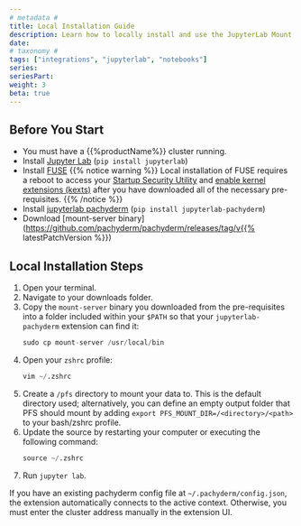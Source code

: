 ```yaml
---
# metadata # 
title: Local Installation Guide
description: Learn how to locally install and use the JupyterLab Mount Extension with {{%productName%}}.
date: 
# taxonomy #
tags: ["integrations", "jupyterlab", "notebooks"]
series:
seriesPart:
weight: 3
beta: true 
---
```


## Before You Start

- You must have a {{%productName%}} cluster running.
- Install [Jupyter Lab](https://jupyterlab.readthedocs.io/en/stable/getting_started/installation.html) (`pip install jupyterlab`)
- Install [FUSE](https://osxfuse.github.io/)
  {{% notice warning %}}
  Local installation of FUSE requires a reboot to access your [Startup Security Utility](https://support.apple.com/en-us/HT208198) and [enable kernel extensions (kexts)](https://support.apple.com/guide/security/kernel-extensions-sec8e454101b) after you have downloaded all of the necessary pre-requisites.
  {{% /notice %}}
- Install [jupyterlab pachyderm](https://pypi.org/search/?q=jupyterlab+pachyderm) (`pip install jupyterlab-pachyderm`)
- Download [mount-server binary](https://github.com/pachyderm/pachyderm/releases/tag/v{{% latestPatchVersion %}}) 

## Local Installation Steps

1. Open your terminal.
2. Navigate to your downloads folder. 
3. Copy the `mount-server` binary you downloaded from the pre-requisites into a folder included within your `$PATH` so that your `jupyterlab-pachyderm` extension can find it:
   ```s 
   sudo cp mount-server /usr/local/bin
   ```
4. Open your `zshrc` profile:
   ```s
   vim ~/.zshrc
   ```
5. Create a `/pfs` directory to mount your data to. This is the default directory used; alternatively, you can define an empty output folder that PFS should mount by adding `export PFS_MOUNT_DIR=/<directory>/<path>` to your bash/zshrc profile.
6. Update the source by restarting your computer or executing the following command:
   ```s
   source ~/.zshrc
   ```
7. Run `jupyter lab`. 

If you have an existing pachyderm config file at `~/.pachyderm/config.json`, the extension automatically connects to the active context. Otherwise, you must enter the cluster address manually in the extension UI.